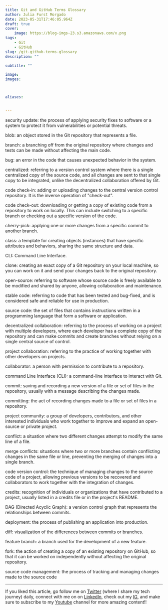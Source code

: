 ```yaml
---
title: Git and GitHub Terms Glossary
author: Julia Furst Morgado
date: 2023-05-31T17:46:05.964Z
draft: true
cover:
    image: https://blog-imgs-23.s3.amazonaws.com/x.png
tags: 
    - Git
    - GitHub
slug: /git-github-terms-glossary
description: ""

subtitle: ""

image: 
images:



aliases:


---
```


security update: the process of applying security fixes to software or a system to protect it from vulnerabilities or potential threats.

blob: an object stored in the Git repository that represents a file.

branch: a branching off from the original repository where changes and tests can be made without affecting the main code.

bug: an error in the code that causes unexpected behavior in the system.

centralized: referring to a version control system where there is a single centralized copy of the source code, and all changes are sent to that single copy to be integrated, unlike the decentralized collaboration offered by Git.

code check-in: adding or uploading changes to the central version control repository. It is the inverse operation of "check-out".

code check-out: downloading or getting a copy of existing code from a repository to work on locally. This can include switching to a specific branch or checking out a specific version of the code.

cherry-pick: applying one or more changes from a specific commit to another branch.

class: a template for creating objects (instances) that have specific attributes and behaviors, sharing the same structure and data.

CLI: Command Line Interface.

clone: creating an exact copy of a Git repository on your local machine, so you can work on it and send your changes back to the original repository.

open-source: referring to software whose source code is freely available to be modified and shared by anyone, allowing collaboration and maintenance.

stable code: referring to code that has been tested and bug-fixed, and is considered safe and reliable for use in production.

source code: the set of files that contains instructions written in a programming language that form a software or application.

decentralized collaboration: referring to the process of working on a project with multiple developers, where each developer has a complete copy of the repository and can make commits and create branches without relying on a single central source of control.

project collaboration: referring to the practice of working together with other developers on projects.

collaborator: a person with permission to contribute to a repository.

command Line Interface (CLI): a command-line interface to interact with Git.

commit: saving and recording a new version of a file or set of files in the repository, usually with a message describing the changes made.

committing: the act of recording changes made to a file or set of files in a repository.

project community: a group of developers, contributors, and other interested individuals who work together to improve and expand an open-source or private project.

conflict: a situation where two different changes attempt to modify the same line of a file.

merge conflicts: situations where two or more branches contain conflicting changes in the same file or line, preventing the merging of changes into a single branch.

code version control: the technique of managing changes to the source code of a project, allowing previous versions to be recovered and collaborators to work together with the integration of changes.

credits: recognition of individuals or organizations that have contributed to a project, usually listed in a credits file or in the project's README.

DAG (Directed Acyclic Graph): a version control graph that represents the relationships between commits.

deployment: the process of publishing an application into production.

diff: visualization of the differences between commits or branches.

feature branch: a branch used for the development of a new feature.

fork: the action of creating a copy of an existing repository on GitHub, so that it can be worked on independently without affecting the original repository.

source code management: the process of tracking and managing changes made to the source code

***
If you liked this article, go follow me on [Twitter](https://twitter.com/juliafmorgado) (where I share my tech journey) daily, connect with me on on [LinkedIn](https://www.linkedin.com/in/juliafmorgado/), check out my [IG](https://www.instagram.com/juliafmorgado/), and make sure to subscribe to my [Youtube](https://www.youtube.com/c/JuliaFMorgado) channel for more amazing content!!
